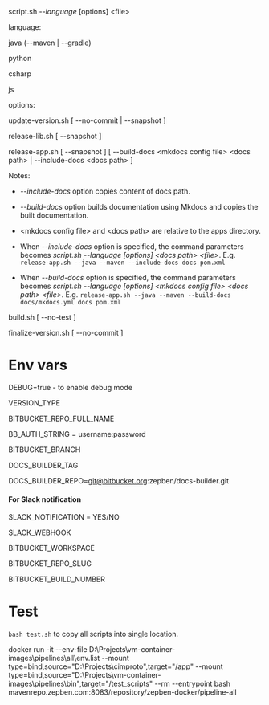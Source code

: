script.sh  --_language_ [options] \<file\>

language:

java (--maven | --gradle)

python

csharp

js

options:

update-version.sh [ --no-commit | --snapshot ]

release-lib.sh [ --snapshot ]

release-app.sh [ --snapshot ] [ --build-docs \<mkdocs config file\> \<docs path\> | --include-docs \<docs path\> ]

Notes: 

* _--include-docs_ option copies content of docs path.

* _--build-docs_ option builds documentation using Mkdocs and copies the built documentation.

* \<mkdocs config file\> and \<docs path\> are relative to the apps directory.

* When _--include-docs_ option is specified, the command parameters becomes _script.sh  --_language_ [options] \<docs path\> \<file\>_. E.g. `release-app.sh --java --maven --include-docs docs pom.xml`

* When _--build-docs_ option is specified, the command parameters becomes _script.sh  --_language_ [options] \<mkdocs config file\> \<docs path\> \<file\>_. E.g. `release-app.sh --java --maven --build-docs docs/mkdocs.yml docs pom.xml`

build.sh [ --no-test ]

finalize-version.sh [ --no-commit ]

# Env vars

DEBUG=true - to enable debug mode

VERSION_TYPE

BITBUCKET_REPO_FULL_NAME

BB_AUTH_STRING = username:password

BITBUCKET_BRANCH

DOCS_BUILDER_TAG

DOCS_BUILDER_REPO=git@bitbucket.org:zepben/docs-builder.git

#### For Slack notification

SLACK_NOTIFICATION = YES/NO

SLACK_WEBHOOK

BITBUCKET_WORKSPACE

BITBUCKET_REPO_SLUG

BITBUCKET_BUILD_NUMBER

# Test
`bash test.sh` to copy all scripts into single location.

docker run -it --env-file D:\Projects\vm-container-images\pipelines\all\env.list --mount type=bind,source="D:\Projects\cimproto",target="/app" --mount type=bind,source="D:\Projects\vm-container-images\pipelines\bin",target="/test_scripts" --rm --entrypoint bash mavenrepo.zepben.com:8083/repository/zepben-docker/pipeline-all